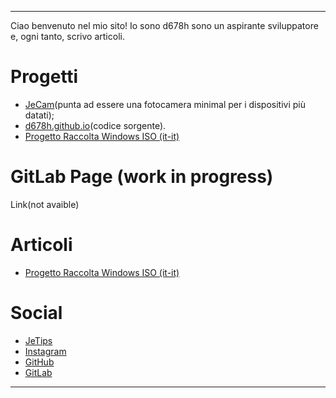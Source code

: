 ---
Ciao benvenuto nel mio sito! Io sono d678h sono un aspirante sviluppatore e, ogni tanto, scrivo articoli. 
# Progetti

 - [JeCam](https://github.com/d678h/JeCam)(punta ad essere una fotocamera minimal per i dispositivi più datati);
 - [d678h.github.io](https://github.com/d678h/d678h.github.io)(codice sorgente).
 - [Progetto Raccolta Windows ISO (it-it)](https://mega.nz/folder/P9EGWL4C#anG3fEEuAiKiQ5DhAlji6g)
 
# GitLab Page (work in progress)
 Link(not avaible)
# Articoli
 - [Progetto Raccolta Windows ISO (it-it)](/articoli/windowsiso.md/)
# Social
 
 - [JeTips](https://t.me/JeTips)
 - [Instagram](https://instagram.com/d678h.py)
 - [GitHub](https://github.com/d678h)
 - [GitLab](https://gitlab.com/d678h)
 ---
